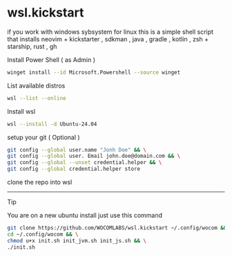 # wsl.kickstart
if you work with windows sybsystem for linux this is a simple shell script that installs neovim + kickstarter ,  sdkman , java , gradle , kotlin  , zsh  + starship, rust , gh

Install Power Shell ( as Admin ) 

```bash
winget install --id Microsoft.Powershell --source winget

```

List available distros 

```bash
wsl --list --online
```

Install wsl 

```bash
wsl --install -d Ubuntu-24.04
```

setup your git ( Optional )
```bash
git config --global user.name "Jonh Doe" && \
git config --global user. Email john.doe@domain.com && \
git config --global --unset credential.helper && \
git config --global credential.helper store

```

clone the repo into wsl  

----

> [!TIP]
> You are on a new ubuntu install just use this command

```bash
git clone https://github.com/WOCOMLABS/wsl.kickstart ~/.config/wocom && \
cd ~/.config/wocom && \
chmod u+x init.sh init_jvm.sh init_js.sh && \
./init.sh
```


